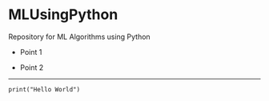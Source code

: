 # MLUsingPython
Repository for ML Algorithms using Python

- Point 1

- Point 2

___

```
print("Hello World")
```
